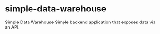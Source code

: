 # simple-data-warehouse
Simple Data Warehouse Simple backend application that ​exposes​ data via an API.
